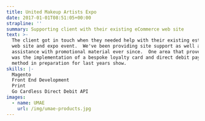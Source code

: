 ```yaml
---
title: United Makeup Artists Expo
date: 2017-01-01T08:51:05+00:00
strapline: ''
summary: Supporting client with their existing eCommerce web site
text: >-
  The client got in touch when they needed help with their existing established
  web site and expo event.  We've been providing site support as well as
  assistance with promotional material ever since.  One area that proved popular
  was the implementation of a bespoke loyalty card and direct debit payment
  method in preparation for last years show.
skills: |-
  Magento
  Front End Development
  Print
  Go Cardless Direct Debit API
images:
  - name: UMAE
    url: /img/umae-products.jpg
---
```


